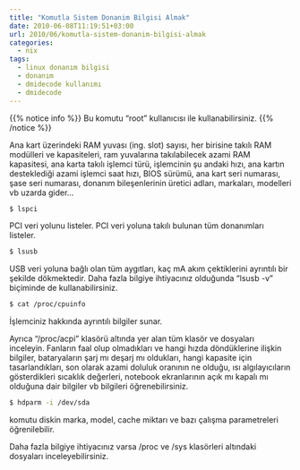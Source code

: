 ```yaml
---
title: "Komutla Sistem Donanim Bilgisi Almak"
date: 2010-06-08T11:19:51+03:00
url: 2010/06/komutla-sistem-donanim-bilgisi-almak
categories:
  - nix
tags:
  - linux donanım bilgisi
  - donanım
  - dmidecode kullanımı
  - dmidecode
---
```

{{% notice info %}}
Bu komutu “root” kullanıcısı ile kullanabilirsiniz.
{{% /notice %}}

Ana kart üzerindeki RAM yuvası (ing. slot) sayısı, her birisine takılı RAM modülleri ve kapasiteleri, ram yuvalarına takılabilecek azami RAM kapasitesi, ana karta takılı işlemci türü, işlemcinin şu andaki hızı, ana kartın desteklediği azami işlemci saat hızı, BIOS sürümü, ana kart seri numarası, şase seri numarası, donanım bileşenlerinin üretici adları, markaları, modelleri vb uzarda gider…

```sh
$ lspci
```

PCI veri yolunu listeler. PCI veri yoluna takılı bulunan tüm donanımları listeler.

```sh
$ lsusb
```
USB veri yoluna bağlı olan tüm aygıtları, kaç mA akım çektiklerini ayrıntılı bir şekilde dökmektedir. Daha fazla bilgiye ihtiyacınız olduğunda “lsusb -v” biçiminde de kullanabilirsiniz.

```sh
$ cat /proc/cpuinfo
```

İşlemciniz hakkında ayrıntılı bilgiler sunar.

Ayrıca “/proc/acpi”  klasörü altında yer alan tüm klasör ve dosyaları inceleyin. Fanların faal olup olmadıkları ve hangi hızda döndüklerine ilişkin bilgiler, bataryaların şarj mı deşarj mı oldukları, hangi kapasite için tasarlandıkları, son olarak azami doluluk oranının ne olduğu, ısı algılayıcıların gösterdikleri sıcaklık değerleri, notebook ekranlarının açık mı kapalı mı olduğuna dair bilgiler vb bilgileri öğrenebilirsiniz.

```sh
$ hdparm -i /dev/sda
```

komutu diskin marka, model, cache miktarı ve bazı çalışma parametreleri öğrenilebilir.

Daha fazla bilgiye ihtiyacınız varsa /proc ve /sys klasörleri altındaki dosyaları inceleyebilirsiniz.




